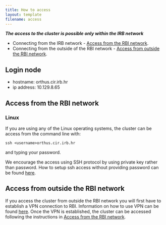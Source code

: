 ```yaml
---
title: How to access
layout: template
filename: access
---
```


**_The access to the cluster is possible only within the IRB network_**

- Connecting from the IRB network - [Access from the RBI network](#access-from-the-rbi-network>).
- Connecting from the outside of the RBI network - [Access from outside the RBI network](#access-from-outside-the-rbi-network).

<!--If you access the cluster from outside the RBI network you will first have to establish a VPN connection to RBI. Information on how to use VPN can be found [here](http://helpdesk.irb.hr/wiki/OpenVPN). Once the VPN is established, the cluster can be accessed following the instructions [Access from the RBI network](<#access-from-the-rbi-network>).-->

## Login node
 - hostname: orthus.cir.irb.hr
 - ip address: 10.129.8.65

## Access from the RBI network
### Linux

If you are using any of the Linux operating systems, the cluster can be access from the command line with:

```
ssh <username>orthus.cir.irb.hr
```

and typing your password.

We encourage the access using SSH protocol by using private key rather than password. How to setup ssh access without providing password can be found [here](https://linuxhint.com/ssh-using-private-key-linux/).

## Access from outside the RBI network

If you access the cluster from outside the RBI network you will first have to establish a VPN connection to RBI. Information on how to use VPN can be found [here](http://helpdesk.irb.hr/wiki/OpenVPN). Once the VPN is established, the cluster can be accessed following the instructions in [Access from the RBI network](<##access-from-the-rbi-network>).
